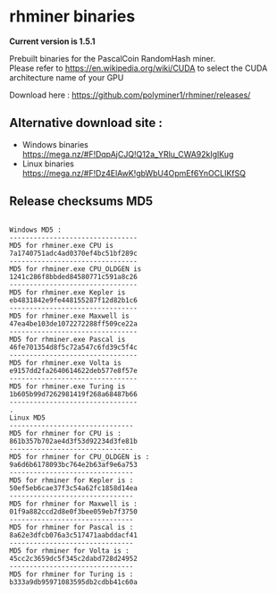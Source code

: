 # rhminer binaries 

**Current version is 1.5.1** <br>


Prebuilt binaries for the PascalCoin RandomHash miner.<br> 
Please refer to https://en.wikipedia.org/wiki/CUDA to select the CUDA architecture name of your GPU

Download here : https://github.com/polyminer1/rhminer/releases/<br>
## Alternative download site : 
* Windows binaries https://mega.nz/#F!DqpAjCJQ!Q12a_YRlu_CWA92kIglKug
* Linux binaries https://mega.nz/#F!Dz4ElAwK!gbWbU4OpmEf6YnOCLIKfSQ
 
## Release checksums MD5 
``` 
 
Windows MD5 : 
-------------------------------- 
MD5 for rhminer.exe CPU is 
7a1740751adc4ad0370ef4bc51bf289c
-------------------------------- 
MD5 for rhminer.exe CPU_OLDGEN is 
1241c286f8bbded84580771c591a8c26
-------------------------------- 
MD5 for rhminer.exe Kepler is 
eb4831842e9fe448155287f12d82b1c6
-------------------------------- 
MD5 for rhminer.exe Maxwell is 
47ea4be103de1072272288ff509ce22a
-------------------------------- 
MD5 for rhminer.exe Pascal is 
46fe701354d8f5c72a547c6fd39c5f4c
-------------------------------- 
MD5 for rhminer.exe Volta is 
e9157dd2fa2640614622deb577e8f57e
-------------------------------- 
MD5 for rhminer.exe Turing is 
1b605b99d7262981419f268a68487b66
-------------------------------- 
. 
Linux MD5 
-------------------------------
MD5 for rhminer for CPU is :
861b357b702ae4d3f53d92234d3fe81b
-------------------------------
MD5 for rhminer for CPU_OLDGEN is :
9a6d6b6178093bc764e2b63af9e6a753
-------------------------------
MD5 for rhminer for Kepler is :
50ef5eb6cae37f3c54a62fc1858d14ea
-------------------------------
MD5 for rhminer for Maxwell is :
01f9a882ccd2d8e0f3bee059eb7f3750
-------------------------------
MD5 for rhminer for Pascal is :
8a62e3dfcb076a3c517471aabddacf41
-------------------------------
MD5 for rhminer for Volta is :
45cc2c3659dc5f345c2dabd728d24952
-------------------------------
MD5 for rhminer for Turing is :
b333a9db95971083595db2cdbb41c60a
``` 
